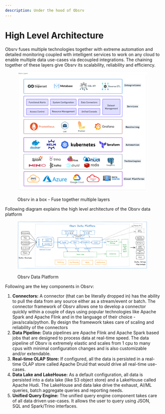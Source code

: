 ```yaml
---
description: Under the hood of Obsrv
---
```


# High Level Architecture

Obsrv fuses multiple technologies together with extreme automation and detailed monitoring coupled with intelligent services to work on any cloud to enable multiple data use-cases via decoupled integrations. The chaining together of these layers give Obsrv its scalability, reliability and efficiency.

<figure><img src="../.gitbook/assets/spaces-wQH6CjWe7oYABC4HCh4N-uploads-swHf7vV8u9wvP1R4zQ0O-1.png" alt=""><figcaption><p>Obsrv in a box - Fuse together multiple layers</p></figcaption></figure>

Following diagram explains the high level architecture of the Obsrv data platform

<figure><img src="../.gitbook/assets/spaces-wQH6CjWe7oYABC4HCh4N-uploads-VKmuVbM7NK5vi7vZIsdM-2.png" alt=""><figcaption><p>Obsrv Data Platform</p></figcaption></figure>

Following are the key components in Obsrv:

1. **Connectors:** A connector (that can be literally dropped in) has the ability to pull the data from any source either as a stream/event or batch. The connector framework of Obsrv allows one to develop a connector quickly within a couple of days using popular technologies like Apache Spark and Apache Flink and in the language of their choice - java/scala/python. By design the framework takes care of scaling and reliability of the connectors
2. **Data Pipeline:** Data pipelines are Apache Flink and Apache Spark based jobs that are designed to process data at real-time speed. The data pipeline of Obsrv is extremely elastic and scales from 1 cpu to many cpus with minimal configuration changes and is also customizable and/or extendable.
3. **Real-time OLAP Store:** If configured, all the data is persisted in a real-time OLAP store called Apache Druid that would drive all real-time use-cases.
4. **Data Lake and LakeHouse:** As a default configuration, all data is persisted into a data lake (like S3 object store) and a LakeHouse called Apache Hudi. The LakeHouse and data lake drive the exhaust, AI/ML queries, batch aggregate queries and reporting needs.
5. **Unified Query Engine:** The unified query engine component takes care of all data driven use-cases. It allows the user to query using JSON, SQL and Spark/Trino interfaces.
